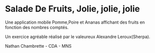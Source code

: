 # Salade De Fruits, Jolie, jolie, jolie

Une application mobile Pomme,Poire et Ananas affichant des fruits en fonction des nombres comptés.

Un exercice agréable réalisé par le valeureux Alexandre Leroux(Sherpa).

Nathan Chambrette - CDA - MNS
